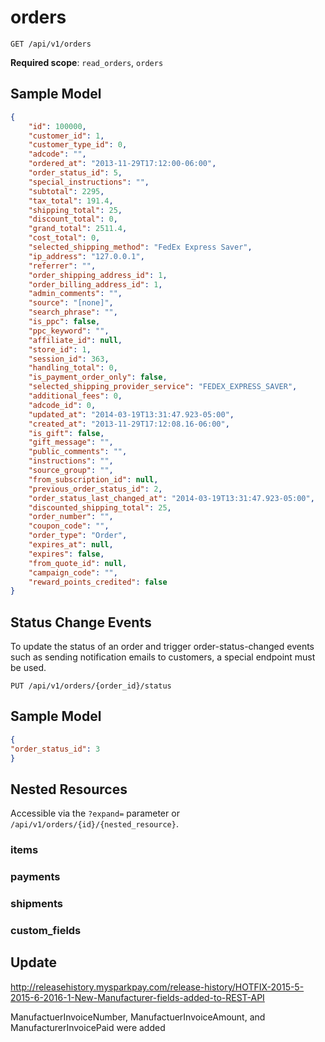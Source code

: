 orders
======

```shell
GET /api/v1/orders
```

**Required scope**: `read_orders`, `orders`

Sample Model
------------

```json
{
	"id": 100000,
	"customer_id": 1,
	"customer_type_id": 0,
	"adcode": "",
	"ordered_at": "2013-11-29T17:12:00-06:00",
	"order_status_id": 5,
	"special_instructions": "",
	"subtotal": 2295,
	"tax_total": 191.4,
	"shipping_total": 25,
	"discount_total": 0,
	"grand_total": 2511.4,
	"cost_total": 0,
	"selected_shipping_method": "FedEx Express Saver",
	"ip_address": "127.0.0.1",
	"referrer": "",
	"order_shipping_address_id": 1,
	"order_billing_address_id": 1,
	"admin_comments": "",
	"source": "[none]",
	"search_phrase": "",
	"is_ppc": false,
	"ppc_keyword": "",
	"affiliate_id": null,
	"store_id": 1,
	"session_id": 363,
	"handling_total": 0,
	"is_payment_order_only": false,
	"selected_shipping_provider_service": "FEDEX_EXPRESS_SAVER",
	"additional_fees": 0,
	"adcode_id": 0,
	"updated_at": "2014-03-19T13:31:47.923-05:00",
	"created_at": "2013-11-29T17:12:08.16-06:00",
	"is_gift": false,
	"gift_message": "",
	"public_comments": "",
	"instructions": "",
	"source_group": "",
	"from_subscription_id": null,
	"previous_order_status_id": 2,
	"order_status_last_changed_at": "2014-03-19T13:31:47.923-05:00",
	"discounted_shipping_total": 25,
	"order_number": "",
	"coupon_code": "",
	"order_type": "Order",
	"expires_at": null,
	"expires": false,
	"from_quote_id": null,
	"campaign_code": "",
	"reward_points_credited": false
}
```

Status Change Events
--------------------

To update the status of an order and trigger order-status-changed events such as sending notification emails to customers, a special endpoint must be used.

```Shell
PUT /api/v1/orders/{order_id}/status
```

Sample Model
------------

```json
{
"order_status_id": 3
}
```

Nested Resources
----------------

Accessible via the `?expand=` parameter or `/api/v1/orders/{id}/{nested_resource}`.

### items

### payments

### shipments

### custom_fields

Update
------

http://releasehistory.mysparkpay.com/release-history/HOTFIX-2015-5-2015-6-2016-1-New-Manufacturer-fields-added-to-REST-API

ManufactuerInvoiceNumber, ManufactuerInvoiceAmount, and ManufacturerInvoicePaid were added
